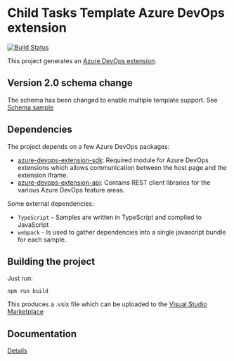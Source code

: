 # Child Tasks Template Azure DevOps extension

[![Build Status](https://dev.azure.com/fiveforty/DevOps/_apis/build/status/ChildTaskTemplate?branchName=master)](https://dev.azure.com/fiveforty/DevOps/_build/latest?definitionId=17&branchName=master)

This project generates an [Azure DevOps extension](https://docs.microsoft.com/en-us/azure/devops/extend/overview?view=vsts).

## Version 2.0 schema change

The schema has been changed to enable multiple template support. See [Schema sample](src/settings/templateSetupSample.json)

## Dependencies

The project depends on a few Azure DevOps packages:

- [azure-devops-extension-sdk](https://github.com/Microsoft/azure-devops-extension-sdk): Required module for Azure DevOps extensions which allows communication between the host page and the extension iframe.
- [azure-devops-extension-api](https://github.com/Microsoft/azure-devops-extension-api): Contains REST client libraries for the various Azure DevOps feature areas.

Some external dependencies:

- `TypeScript` - Samples are written in TypeScript and complied to JavaScript
- `webpack` - Is used to gather dependencies into a single javascript bundle for each sample.

## Building the project

Just run:

    npm run build

This produces a .vsix file which can be uploaded to the [Visual Studio Marketplace](https://marketplace.visualstudio.com/azuredevops)

## Documentation

[Details](content_details.md)
